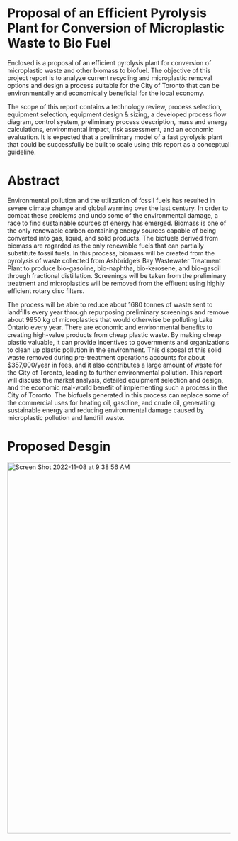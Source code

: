 # Proposal of an Efficient Pyrolysis Plant for Conversion of Microplastic Waste to Bio Fuel

Enclosed is a proposal of an efficient pyrolysis plant for conversion of microplastic waste and other biomass to biofuel. The objective of this project report is to analyze current recycling and microplastic removal options and design a process suitable for the City of Toronto that can be environmentally and economically beneficial for the local economy.


The scope of this report contains a technology review, process selection, equipment selection, equipment design & sizing, a developed process flow diagram, control system, preliminary process description, mass and energy calculations, environmental impact, risk assessment, and an economic evaluation. It is expected that a preliminary model of a fast pyrolysis plant that could be successfully be built to scale using this report as a conceptual guideline.

# Abstract

Environmental pollution and the utilization of fossil fuels has resulted in severe climate change and global warming over the last century. In order to combat these problems and undo some of the environmental damage, a race to find sustainable sources of energy has emerged. Biomass is one of the only renewable carbon containing energy sources capable of being converted into gas, liquid, and solid products. The biofuels derived from biomass are regarded as the only renewable fuels that can partially substitute fossil fuels. In this process, biomass will be created from the pyrolysis of waste collected from Ashbridge’s Bay Wastewater Treatment Plant to produce bio-gasoline, bio-naphtha, bio-kerosene, and bio-gasoil through fractional distillation. Screenings will be taken from the preliminary treatment and microplastics will be removed from the effluent using highly efficient rotary disc filters. 

The process will be able to reduce about 1680 tonnes of waste sent to landfills every year through repurposing preliminary screenings and remove about 9950 kg of microplastics that would otherwise be polluting Lake Ontario every year. There are economic and environmental benefits to creating high-value products from cheap plastic waste. By making cheap plastic valuable, it can provide incentives to governments and organizations to clean up plastic pollution in the environment. This disposal of this solid waste removed during pre-treatment operations accounts for about $357,000/year in fees, and it also contributes a large amount of waste for the City of Toronto, leading to further environmental pollution. This report will discuss the market analysis, detailed equipment selection and design, and the economic real-world benefit of implementing such a process in the City of Toronto. The biofuels generated in this process can replace some of the commercial uses for heating oil, gasoline, and crude oil, generating sustainable energy and reducing environmental damage caused by microplastic pollution and landfill waste.

# Proposed Desgin
<img width="837" alt="Screen Shot 2022-11-08 at 9 38 56 AM" src="https://user-images.githubusercontent.com/111692952/200593932-6532357e-8024-45d5-9ce5-d49cde2dc48a.png">

